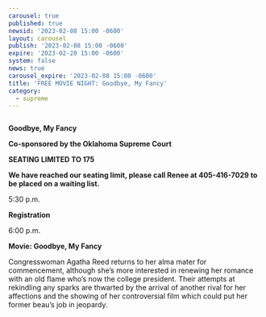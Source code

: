 ```yaml
---
carousel: true
published: true
newsid: '2023-02-08 15:00 -0600'
layout: carousel
publish: '2023-02-08 15:00 -0600'
expire: '2023-02-28 15:00 -0600'
system: false
news: true
carousel_expire: '2023-02-08 15:00 -0600'
title: 'FREE MOVIE NIGHT: Goodbye, My Fancy'
category:
  - supreme
---
```

<img src='https://oklahoma-public.s3.us-east-1.amazonaws.com/courses/85981/gkjtmcptbj.jpg' alt=''/>

**Goodbye, My Fancy**

**Co-sponsored by the Oklahoma Supreme Court**

**SEATING LIMITED TO 175**

**We have reached our seating limit, please call Renee at 405-416-7029 to be placed on a waiting list.**

5:30 p.m.          

**Registration**

6:00 p.m.          

**Movie:  Goodbye, My Fancy**

Congresswoman Agatha Reed returns to her alma mater for commencement, although she’s more interested in renewing her romance with an old flame who’s now the college president. Their attempts at rekindling any sparks are thwarted by the arrival of another rival for her affections and the showing of her controversial film which could put her former beau’s job in jeopardy.
